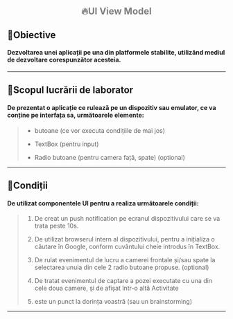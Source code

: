 
##  <center> <span style="color:grey">**🔥UI View Model**</span> <center/>

## 📌Obiective

#### Dezvoltarea unei aplicații pe una din platformele stabilite, utilizând mediul de dezvoltare corespunzător acesteia.

_________________________________________________________________________________________________
## 📌Scopul lucrării de laborator

#### De prezentat o aplicație ce rulează pe un dispozitiv sau emulator, ce va conține pe interfața sa, următoarele elemente:
>
>    - butoane (ce vor executa condițiile de mai jos)
>
>    - TextBox (pentru input)
>
>    - Radio butoane (pentru camera față, spate) (optional)

_________________________________________________________________________________________________

## 📌Condiții

#### De utilizat componentele UI pentru a realiza următoarele condiții:
>
> 1. De creat un push notification pe ecranul dispozitivului care se va trata peste 10s.
> 
> 2. De utilizat browserul intern al dispozitivului, pentru a inițializa o căutare în Google, conform cuvântului cheie introdus în TextBox.
> 
> 3. De rulat evenimentul de lucru a camerei frontale și/sau spate la selectarea unuia din cele 2 radio butoane propuse.  (optional)
> 
> 4. De tratat evenimentul de captare a pozei executate cu una din cele doua camere, și de afișat într-o altă Activitate
> 
> 5. este un punct la dorința voastră (sau un brainstorming)
> 

_________________________________________________________________________________________________
